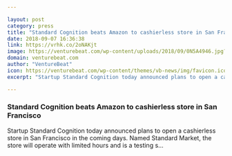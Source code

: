 ```yaml
---

layout: post
category: press
title: "Standard Cognition beats Amazon to cashierless store in San Francisco"
date: 2018-09-07 16:36:38
link: https://vrhk.co/2oNAKjt
image: https://venturebeat.com/wp-content/uploads/2018/09/0N5A4946.jpg?fit=2585%2C1920&strip=all
domain: venturebeat.com
author: "VentureBeat"
icon: https://venturebeat.com/wp-content/themes/vb-news/img/favicon.ico
excerpt: "Startup Standard Cognition today announced plans to open a cashierless store in San Francisco in the coming days. Named Standard Market, the store will operate with limited hours and is a testing s…"

---
```


### Standard Cognition beats Amazon to cashierless store in San Francisco

Startup Standard Cognition today announced plans to open a cashierless store in San Francisco in the coming days. Named Standard Market, the store will operate with limited hours and is a testing s…